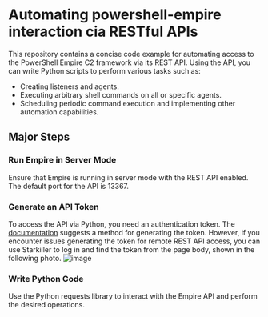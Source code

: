 # Automating powershell-empire interaction cia RESTful APIs
This repository contains a concise code example for automating access to the PowerShell Empire C2 framework via its REST API. Using the API, you can write Python scripts to perform various tasks such as:
- Creating listeners and agents.
- Executing arbitrary shell commands on all or specific agents.
- Scheduling periodic command execution and implementing other automation capabilities.

## Major Steps
### Run Empire in Server Mode
Ensure that Empire is running in server mode with the REST API enabled. The default port for the API is 13367.
### Generate an API Token
To access the API via Python, you need an authentication token. The [documentation]([url](https://github.com/EmpireProject/Empire/wiki/RESTful-API)) suggests a method for generating the token. However, if you encounter issues generating the token for remote REST API access, you can use Starkiller to log in and find the token from the page body, shown in the following photo.
![image](https://github.com/user-attachments/assets/b725e497-5a05-4cc8-b815-07dc8888c22b)


### Write Python Code
Use the Python requests library to interact with the Empire API and perform the desired operations.
